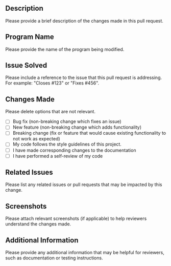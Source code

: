## Description
Please provide a brief description of the changes made in this pull request.


## Program Name
Please provide the name of the program being modified.

## Issue Solved
Please include a reference to the issue that this pull request is addressing. For example: "Closes #123" or "Fixes #456".

## Changes Made
Please delete options that are not relevant.

- [ ] Bug fix (non-breaking change which fixes an issue)
- [ ] New feature (non-breaking change which adds functionality)
- [ ] Breaking change (fix or feature that would cause existing functionality to not work as expected)
- [ ] My code follows the style guidelines of this project.
- [ ] I have made corresponding changes to the documentation
- [ ] I have performed a self-review of my code

## Related Issues
Please list any related issues or pull requests that may be impacted by this change.

## Screenshots
Please attach relevant screenshots (if applicable) to help reviewers understand the changes made.


## Additional Information
Please provide any additional information that may be helpful for reviewers, such as documentation or testing instructions.
